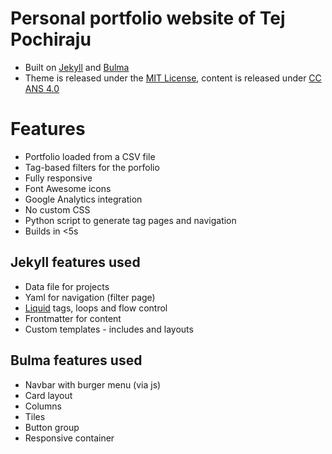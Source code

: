 # Personal portfolio website of Tej Pochiraju

- Built on [Jekyll](http://jekyllrb.com) and [Bulma](http://bulma.io)
- Theme is released under the [MIT License](http://opensource.org/licenses/mit-license.php), content is released under [CC ANS 4.0](href="http://creativecommons.org/licenses/by-nc-sa/4.0/)

# Features

- Portfolio loaded from a CSV file
- Tag-based filters for the porfolio
- Fully responsive
- Font Awesome icons
- Google Analytics integration
- No custom CSS
- Python script to generate tag pages and navigation
- Builds in <5s

## Jekyll features used

- Data file for projects
- Yaml for navigation (filter page)
- [Liquid](https://help.shopify.com/themes/liquid) tags, loops and flow control
- Frontmatter for content
- Custom templates - includes and layouts

## Bulma features used

- Navbar with burger menu (via js)
- Card layout
- Columns
- Tiles
- Button group
- Responsive container
